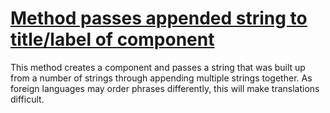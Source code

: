 # [Method passes appended string to title/label of component](http://fb-contrib.sourceforge.net/bugdescriptions.html#S508C_APPENDED_STRING)

This method creates a component and passes a string that was built up from a number of
			strings through appending multiple strings together. As foreign languages may order phrases
			differently, this will make translations difficult.